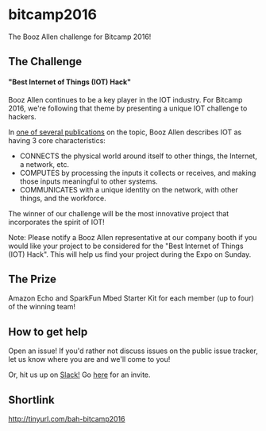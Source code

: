 # bitcamp2016
The Booz Allen challenge for Bitcamp 2016!

## The Challenge

#### "Best Internet of Things (IOT) Hack"

Booz Allen continues to be a key player in the IOT industry. For Bitcamp 2016, we're following that theme by presenting a unique IOT challenge to hackers. 

In [one of several publications](http://www.boozallen.com/content/dam/boozallen/documents/2014/12/Internet_of_Things.pdf) on the topic, Booz Allen describes IOT as having 3 core characteristics:

* CONNECTS the physical world around itself to other things, the Internet, a network, etc.
* COMPUTES by processing the inputs it collects or receives, and making those inputs meaningful to other systems.
* COMMUNICATES with a unique identity on the network, with other things, and the workforce.

The winner of our challenge will be the most innovative project that incorporates the spirit of IOT!

Note: Please notify a Booz Allen representative at our company booth if you would like your project to be considered for the "Best Internet of Things (IOT) Hack". This will help us find your project during the Expo on Sunday. 

## The Prize

Amazon Echo and SparkFun Mbed Starter Kit for each member (up to four) of the winning team!

## How to get help

Open an issue! If you'd rather not discuss issues on the public issue tracker, let us know where you are 
and we'll come to you!

Or, hit us up on [Slack!](https://bah-bitcamp-2016.slack.com/) Go [here](https://bah-bitcamp-2016.herokuapp.com/) for an invite.

## Shortlink

http://tinyurl.com/bah-bitcamp2016
